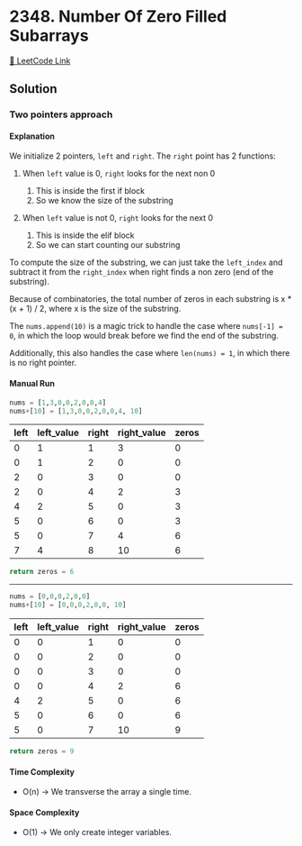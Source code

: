 # 2348. Number Of Zero Filled Subarrays

[🔗 LeetCode Link](https://leetcode.com/problems/number-of-zero-filled-subarrays/description/)

## Solution

### Two pointers approach

#### Explanation

We initialize 2 pointers, `left` and `right`.
The `right` point has 2 functions:

1. When `left` value is 0, `right` looks for the next non 0
    1. This is inside the first if block
    2. So we know the size of the substring

2. When `left` value is not 0, `right` looks for the next 0
    1. This is inside the elif block
    2. So we can start counting our substring

To compute the size of the substring,
we can just take the `left_index` and subtract it from the `right_index`
when right finds a non zero (end of the substring).

Because of combinatories, the total number of zeros in each substring is
x * (x + 1) / 2, where x is the size of the substring.

The `nums.append(10)` is a magic trick to handle the case where
`nums[-1] = 0`, 
in which the loop would break before we find the end of the substring.

Additionally, this also handles the case where `len(nums) = 1`, 
in which there is no right pointer.

#### Manual Run

```python
nums = [1,3,0,0,2,0,0,4]
nums+[10] = [1,3,0,0,2,0,0,4, 10]
```

left | left_value | right | right_value | zeros
--- | --- | --- | --- | ---
0 | 1 | 1 | 3 | 0
0 | 1 | 2 | 0 | 0
2 | 0 | 3 | 0 | 0
2 | 0 | 4 | 2 | 3
4 | 2 | 5 | 0 | 3
5 | 0 | 6 | 0 | 3
5 | 0 | 7 | 4 | 6
7 | 4 | 8 | 10 | 6

```python
return zeros = 6
```

---

```python
nums = [0,0,0,2,0,0]
nums+[10] = [0,0,0,2,0,0, 10]
```

left | left_value | right | right_value | zeros
--- | --- | --- | --- | ---
0 | 0 | 1 | 0 | 0
0 | 0 | 2 | 0 | 0
0 | 0 | 3 | 0 | 0
0 | 0 | 4 | 2 | 6
4 | 2 | 5 | 0 | 6
5 | 0 | 6 | 0 | 6
5 | 0 | 7 | 10 | 9

```python
return zeros = 9
```

#### Time Complexity

- O(n) -> We transverse the array a single time.

#### Space Complexity

- O(1) -> We only create integer variables.
